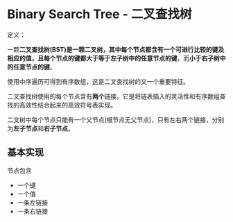 # Binary Search Tree - 二叉查找树

定义：

一颗**二叉查找树(BST)**是一颗二叉树，其中每个节点都含有一个可进行比较的键及相应的值，且每个节点的键都**大于等于左子树中的任意节点的键**，而**小于右子树中的任意节点的键**。

使用中序遍历可得到有序数组，这是二叉查找树的又一个重要特征。

二叉查找树使用的每个节点含有**两个**链接，它是将链表插入的灵活性和有序数组查找的高效性结合起来的高效符号表实现。

二叉树中每个节点只能有一个父节点(根节点无父节点)，只有左右两个链接，分别为**左子节点**和**右子节点**。

## 基本实现

节点包含

- 一个键
- 一个值
- 一条左链接
- 一条右链接
